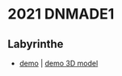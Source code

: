 # 2021 DNMADE1

## Labyrinthe
* [demo](https://eminet666.github.io/share/2021/dnmade1/demo_labyrinthe.html) | 
  [demo 3D model](https://eminet666.github.io/share/2021/dnmade1/demo_labyrinthe.html)
